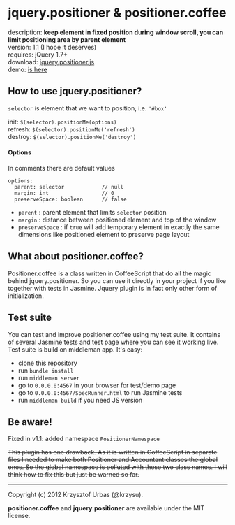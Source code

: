 # jquery.positioner & positioner.coffee

description: __keep element in fixed position during window scroll, you can limit positioning area by parent element__  
version: 1.1 (I hope it deserves)  
requires: jQuery 1.7+  
download: [jquery.positioner.js](https://raw.github.com/krzysu/jquery.positioner/master/build/javascripts/jquery.positioner.js)  
demo: [is here](http://krzysu.github.com/jquery.positioner/)


## How to use jquery.positioner?

`selector` is element that we want to position, i.e. `'#box'`  

init:     `$(selector).positionMe(options)`  
refresh:  `$(selector).positionMe('refresh')`  
destroy:  `$(selector).positionMe('destroy')`  

#### Options

In comments there are default values

    options:
      parent: selector            // null
      margin: int                 // 0
      preserveSpace: boolean      // false

-   `parent` : parent element that limits `selector` position
-   `margin` : distance between positioned element and top of the window 
-   `preserveSpace` : if `true` will add temporary element in exactly the same dimensions like positioned element to preserve page layout


## What about positioner.coffee?

Positioner.coffee is a class written in CoffeeScript that do all the magic behind jquery.positioner. So you can use it directly in your project if you like together with tests in Jasmine. Jquery plugin is in fact only other form of initialization.


## Test suite

You can test and improve positioner.coffee using my test suite. It contains of several Jasmine tests and test page where you can see it working live. Test suite is build on middleman app. It's easy:

-   clone this repository
-   run `bundle install`
-   run `middleman server`
-   go to `0.0.0.0:4567` in your browser for test/demo page
-   go to `0.0.0.0:4567/SpecRunner.html` to run Jasmine tests
-   run `middleman build` if you need JS version


## Be aware!

Fixed in v1.1: added namespace `PositionerNamespace`  

~~This plugin has one drawback. As it is written in CoffeeScript in separate files I needed to make both Positioner and Accountant classes the global ones. So the global namespace is polluted with these two class names. I will think how to fix this but just be warned so far.~~  


* * *
Copyright (c) 2012 Krzysztof Urbas (@krzysu).

__positioner.coffee__ and __jquery.positioner__ are available under the MIT license.